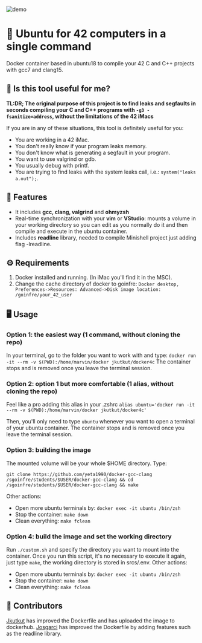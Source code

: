
![demo](https://user-images.githubusercontent.com/65416560/224544022-22172a6c-17a3-4404-8734-929e88339e4b.gif)

# 🐳 Ubuntu for 42 computers in a single command
Docker container based in ubuntu18 to compile your 42 C and C++ projects with gcc7 and clang15.

## 🤔 Is this tool useful for me?
**TL:DR; 
The original purpose of this project is to find leaks and segfaults in seconds compiling your C and C++ programs with `-g3 -fsanitize=address`, without the limitations of the 42 iMacs**

If you are in any of these situations, this tool is definitely useful for you:
- You are working in a 42 iMac.
- You don't really know if your program leaks memory.
- You don't know what is generating a segfault in your program.
- You want to use valgrind or gdb.
- You usually debug with printf.
- You are trying to find leaks with the system leaks call, i.e.: `system("leaks a.out");`.

## 📘 Features
- It includes **gcc, clang, valgrind** and **ohmyzsh**
- Real-time synchronization with your **vim** or **VStudio**: mounts a volume in your working directory so you can edit as you normally do it and then compile and execute in the ubuntu container.
- Includes **readline** library, needed to compile Minishell project just adding flag -lreadline.

## ⚙️ Requirements

 1. Docker installed and running. (In iMac you'll find it in the MSC).
 2. Change the cache directory of docker to goinfre: `Docker desktop, Preferences->Resources: Advanced->Disk image location: /goinfre/your_42_user`

## 🖥 Usage
### Option 1: the easiest way (1 command, without cloning the repo)
In your terminal, go to the folder you want to work with and type:
`docker run -it --rm -v $(PWD):/home/marvin/docker jkutkut/docker4c`
The container stops and is removed once you leave the terminal session.
 
### Option 2: option 1 but more comfortable (1 alias, without cloning the repo)
Feel like a pro adding this alias in your .zshrc
`alias ubuntu='docker run -it --rm -v $(PWD):/home/marvin/docker jkutkut/docker4c'`
 
Then, you'll only need to type `ubuntu` whenever you want to open a terminal of your ubuntu container.
The container stops and is removed once you leave the terminal session.

### Option 3: building the image
The mounted volume will be your whole $HOME directory. Type:
 
`git clone https://github.com/yeta1990/docker-gcc-clang /sgoinfre/students/$USER/docker-gcc-clang && cd /sgoinfre/students/$USER/docker-gcc-clang && make`

Other actions: 
- Open more ubuntu terminals by:
`docker exec -it ubuntu /bin/zsh`
- Stop the container: `make down`
- Clean everything: `make fclean`

### Option 4: build the image and set the working directory
Run `./custom.sh` and specify the directory you want to mount into the container.
Once you run this script, it's no necessary to execute it again, just type `make`, the working directory is stored in srcs/.env.
Other actions: 
- Open more ubuntu terminals by:
`docker exec -it ubuntu /bin/zsh`
- Stop the container: `make down`
- Clean everything: `make fclean`

## 👷 Contributors

[Jkutkut](https://github.com/Jkutkut) has improved the Dockerfile and has uploaded the image to dockerhub.
[Josgarci](https://github.com/PepeGF) has improved the Dockerfile by adding features such as the readline library.
